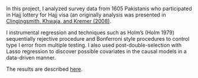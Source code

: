 In this project, I analyzed survey data from 1605 Pakistanis who participated in Hajj lottery for Hajj 
visa (an originally analysis was presented in 
[Clingingsmith, Khwaja, and Kremer (2008)](https://www.jstor.org/stable/40506254). 


I instrumental regression and techniques such as Holm’s (Holm 1979) sequentially rejective procedure and Bonferroni style procedures to control type I error from multiple testing. I also used post-double-selection with Lasso regression to discover possible covariates in the causal models in a data-driven manner.


The results are described [here](https://www.overleaf.com/read/yfsdtmmtmrkk).
